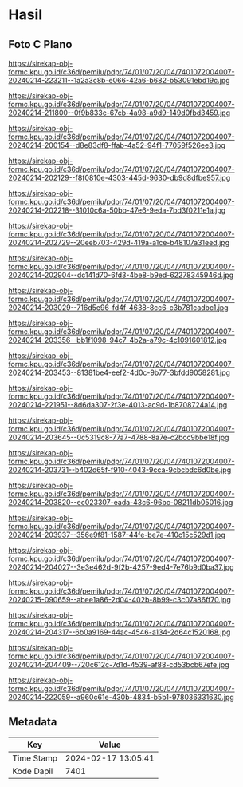 # Hasil

## Foto C Plano

https://sirekap-obj-formc.kpu.go.id/c36d/pemilu/pdpr/74/01/07/20/04/7401072004007-20240214-223211--1a2a3c8b-e066-42a6-b682-b53091ebd19c.jpg

https://sirekap-obj-formc.kpu.go.id/c36d/pemilu/pdpr/74/01/07/20/04/7401072004007-20240214-211800--0f9b833c-67cb-4a98-a9d9-149d0fbd3459.jpg

https://sirekap-obj-formc.kpu.go.id/c36d/pemilu/pdpr/74/01/07/20/04/7401072004007-20240214-200154--d8e83df8-ffab-4a52-94f1-77059f526ee3.jpg

https://sirekap-obj-formc.kpu.go.id/c36d/pemilu/pdpr/74/01/07/20/04/7401072004007-20240214-202129--f8f0810e-4303-445d-9630-db9d8dfbe957.jpg

https://sirekap-obj-formc.kpu.go.id/c36d/pemilu/pdpr/74/01/07/20/04/7401072004007-20240214-202218--31010c6a-50bb-47e6-9eda-7bd3f0211e1a.jpg

https://sirekap-obj-formc.kpu.go.id/c36d/pemilu/pdpr/74/01/07/20/04/7401072004007-20240214-202729--20eeb703-429d-419a-a1ce-b48107a31eed.jpg

https://sirekap-obj-formc.kpu.go.id/c36d/pemilu/pdpr/74/01/07/20/04/7401072004007-20240214-202904--dc141d70-6fd3-4be8-b9ed-62278345946d.jpg

https://sirekap-obj-formc.kpu.go.id/c36d/pemilu/pdpr/74/01/07/20/04/7401072004007-20240214-203029--716d5e96-fd4f-4638-8cc6-c3b781cadbc1.jpg

https://sirekap-obj-formc.kpu.go.id/c36d/pemilu/pdpr/74/01/07/20/04/7401072004007-20240214-203356--bb1f1098-94c7-4b2a-a79c-4c1091601812.jpg

https://sirekap-obj-formc.kpu.go.id/c36d/pemilu/pdpr/74/01/07/20/04/7401072004007-20240214-203453--81381be4-eef2-4d0c-9b77-3bfdd9058281.jpg

https://sirekap-obj-formc.kpu.go.id/c36d/pemilu/pdpr/74/01/07/20/04/7401072004007-20240214-221951--8d6da307-2f3e-4013-ac9d-1b8708724a14.jpg

https://sirekap-obj-formc.kpu.go.id/c36d/pemilu/pdpr/74/01/07/20/04/7401072004007-20240214-203645--0c5319c8-77a7-4788-8a7e-c2bcc9bbe18f.jpg

https://sirekap-obj-formc.kpu.go.id/c36d/pemilu/pdpr/74/01/07/20/04/7401072004007-20240214-203731--b402d65f-f910-4043-9cca-9cbcbdc6d0be.jpg

https://sirekap-obj-formc.kpu.go.id/c36d/pemilu/pdpr/74/01/07/20/04/7401072004007-20240214-203820--ec023307-eada-43c6-96bc-08211db05016.jpg

https://sirekap-obj-formc.kpu.go.id/c36d/pemilu/pdpr/74/01/07/20/04/7401072004007-20240214-203937--356e9f81-1587-44fe-be7e-410c15c529d1.jpg

https://sirekap-obj-formc.kpu.go.id/c36d/pemilu/pdpr/74/01/07/20/04/7401072004007-20240214-204027--3e3e462d-9f2b-4257-9ed4-7e76b9d0ba37.jpg

https://sirekap-obj-formc.kpu.go.id/c36d/pemilu/pdpr/74/01/07/20/04/7401072004007-20240215-090659--abee1a86-2d04-402b-8b99-c3c07a86ff70.jpg

https://sirekap-obj-formc.kpu.go.id/c36d/pemilu/pdpr/74/01/07/20/04/7401072004007-20240214-204317--6b0a9169-44ac-4546-a134-2d64c1520168.jpg

https://sirekap-obj-formc.kpu.go.id/c36d/pemilu/pdpr/74/01/07/20/04/7401072004007-20240214-204409--720c612c-7d1d-4539-af88-cd53bcb67efe.jpg

https://sirekap-obj-formc.kpu.go.id/c36d/pemilu/pdpr/74/01/07/20/04/7401072004007-20240214-222059--a960c61e-430b-4834-b5b1-978036331630.jpg


## Metadata

| Key        | Value               |
| ---------- | ------------------- |
| Time Stamp | 2024-02-17 13:05:41 |
| Kode Dapil | 7401                |



